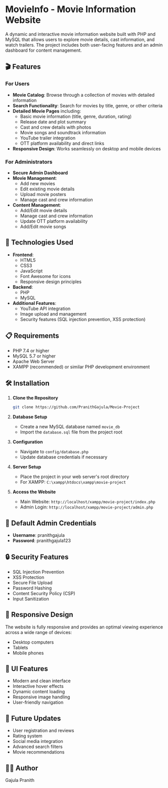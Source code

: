 # MovieInfo - Movie Information Website

A dynamic and interactive movie information website built with PHP and MySQL that allows users to explore movie details, cast information, and watch trailers. The project includes both user-facing features and an admin dashboard for content management.

## 🎬 Features

### For Users
- **Movie Catalog**: Browse through a collection of movies with detailed information
- **Search Functionality**: Search for movies by title, genre, or other criteria
- **Detailed Movie Pages** including:
  - Basic movie information (title, genre, duration, rating)
  - Release date and plot summary
  - Cast and crew details with photos
  - Movie songs and soundtrack information
  - YouTube trailer integration
  - OTT platform availability and direct links
- **Responsive Design**: Works seamlessly on desktop and mobile devices

### For Administrators
- **Secure Admin Dashboard**
- **Movie Management**:
  - Add new movies
  - Edit existing movie details
  - Upload movie posters
  - Manage cast and crew information
- **Content Management**:
  - Add/Edit movie details
  - Manage cast and crew information
  - Update OTT platform availability
  - Add/Edit movie songs

## 🚀 Technologies Used

- **Frontend**:
  - HTML5
  - CSS3
  - JavaScript
  - Font Awesome for icons
  - Responsive design principles
- **Backend**:
  - PHP
  - MySQL
- **Additional Features**:
  - YouTube API integration
  - Image upload and management
  - Security features (SQL injection prevention, XSS protection)

## 📋 Requirements

- PHP 7.4 or higher
- MySQL 5.7 or higher
- Apache Web Server
- XAMPP (recommended) or similar PHP development environment

## 🛠️ Installation

1. **Clone the Repository**
   ```bash
   git clone https://github.com/PranithGajula/Movie-Project
   ```

2. **Database Setup**
   - Create a new MySQL database named `movie_db`
   - Import the `database.sql` file from the project root

3. **Configuration**
   - Navigate to `config/database.php`
   - Update database credentials if necessary

4. **Server Setup**
   - Place the project in your web server's root directory
   - For XAMPP: `C:\xampp\htdocs\xampp\movie-project`

5. **Access the Website**
   - Main Website: `http://localhost/xampp/movie-project/index.php`
   - Admin Login: `http://localhost/xampp/movie-project/admin.php`

## 👥 Default Admin Credentials

- **Username**: pranithgajula
- **Password**: pranithgajula123

## 🔒 Security Features

- SQL Injection Prevention
- XSS Protection
- Secure File Upload
- Password Hashing
- Content Security Policy (CSP)
- Input Sanitization

## 📱 Responsive Design

The website is fully responsive and provides an optimal viewing experience across a wide range of devices:
- Desktop computers
- Tablets
- Mobile phones

## 🎨 UI Features

- Modern and clean interface
- Interactive hover effects
- Dynamic content loading
- Responsive image handling
- User-friendly navigation

## 🔄 Future Updates

- User registration and reviews
- Rating system
- Social media integration
- Advanced search filters
- Movie recommendations



## 👨‍💻 Author

Gajula Pranith

